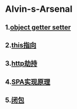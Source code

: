 # Alvin-s-Arsenal
## 1.[object getter setter](https://zhuanlan.zhihu.com/p/25672454)
## 2.[this指向](https://www.cnblogs.com/dongcanliang/p/7054176.html)
## 3.[http劫持](https://www.zhihu.com/question/35720092/answer/523563873)
## 4.[SPA实现原理](https://github.com/youngwind/blog/issues/109)
## 5.[闭包](https://developer.mozilla.org/zh-CN/docs/Web/JavaScript/Closures)
